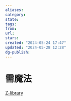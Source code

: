 ```yaml
---
aliases: 
category: 
state: 
tags: 
from: 
url: 
stars: 
created: "2024-05-24 17:47"
updated: "2024-05-28 12:28"
dg-publish: 
---
```

# 需魔法
[Z-library](https://zh.z-library.se/)
